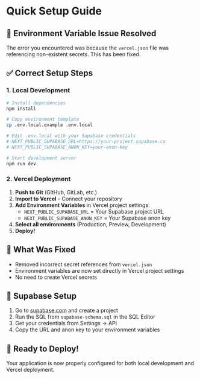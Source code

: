 # Quick Setup Guide

## 🚨 Environment Variable Issue Resolved

The error you encountered was because the `vercel.json` file was referencing non-existent secrets. This has been fixed.

## ✅ Correct Setup Steps

### 1. Local Development
```bash
# Install dependencies
npm install

# Copy environment template
cp .env.local.example .env.local

# Edit .env.local with your Supabase credentials
# NEXT_PUBLIC_SUPABASE_URL=https://your-project.supabase.co
# NEXT_PUBLIC_SUPABASE_ANON_KEY=your-anon-key

# Start development server
npm run dev
```

### 2. Vercel Deployment
1. **Push to Git** (GitHub, GitLab, etc.)
2. **Import to Vercel** - Connect your repository
3. **Add Environment Variables** in Vercel project settings:
   - `NEXT_PUBLIC_SUPABASE_URL` = Your Supabase project URL
   - `NEXT_PUBLIC_SUPABASE_ANON_KEY` = Your Supabase anon key
4. **Select all environments** (Production, Preview, Development)
5. **Deploy!**

## 🔧 What Was Fixed

- Removed incorrect secret references from `vercel.json`
- Environment variables are now set directly in Vercel project settings
- No need to create Vercel secrets

## 📍 Supabase Setup

1. Go to [supabase.com](https://supabase.com) and create a project
2. Run the SQL from `supabase-schema.sql` in the SQL Editor
3. Get your credentials from Settings → API
4. Copy the URL and anon key to your environment variables

## 🚀 Ready to Deploy!

Your application is now properly configured for both local development and Vercel deployment.
